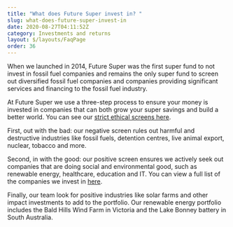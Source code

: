 ```yaml
---
title: "What does Future Super invest in? "
slug: what-does-future-super-invest-in
date: 2020-08-27T04:11:52Z
category: Investments and returns
layout: $/layouts/FaqPage
order: 36
---
```


When we launched in 2014, Future Super was the first super fund to not invest in fossil fuel companies and remains the only super fund to screen out diversified fossil fuel companies and companies providing significant services and financing to the fossil fuel industry.

At Future Super we use a three-step process to ensure your money is invested in companies that can both grow your super savings and build a better world. You can see our [strict ethical screens here](https://www.myfuturesuper.com.au/choosing/ethicalscreens).

First, out with the bad: our negative screen rules out harmful and destructive industries like fossil fuels, detention centres, live animal export, nuclear, tobacco and more.

Second, in with the good: our positive screen ensures we actively seek out companies that are doing social and environmental good, such as renewable energy, healthcare, education and IT. You can view a full list of the companies we invest in [here](https://www.futuresuper.com.au/how-we-invest).

Finally, our team look for positive industries like solar farms and other impact investments to add to the portfolio. Our renewable energy portfolio includes the Bald Hills Wind Farm in Victoria and the Lake Bonney battery in South Australia.
